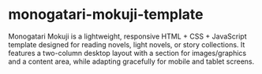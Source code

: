 # monogatari-mokuji-template
Monogatari Mokuji is a lightweight, responsive HTML + CSS + JavaScript template designed for reading novels, light novels, or story collections. It features a two-column desktop layout with a section for images/graphics and a content area, while adapting gracefully for mobile and tablet screens.
